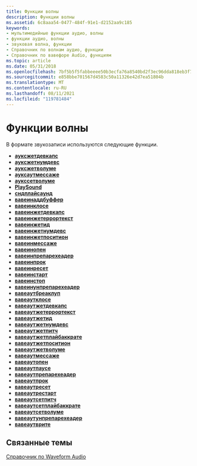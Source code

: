 ```yaml
---
title: Функции волны
description: Функции волны
ms.assetid: 6c8aaa54-0477-484f-91e1-d2152aa9c185
keywords:
- мультимедийные функции аудио, волны
- функции аудио, волны
- звуковая волна, функции
- Справочник по волнам аудио, функции
- Справочник по вавефоре Audio, функциям
ms.topic: article
ms.date: 05/31/2018
ms.openlocfilehash: 7bf5b5f5fabbeeee50b3ecfa76a8540bd2f3ec96dda818eb3f7c77cbc4361f0e
ms.sourcegitcommit: e858bbe701567d4583c50a11326e42d7ea51804b
ms.translationtype: MT
ms.contentlocale: ru-RU
ms.lasthandoff: 08/11/2021
ms.locfileid: "119781484"
---
```

# <a name="waveform-functions"></a>Функции волны

В формате звукозаписи используются следующие функции.

-   [**ауксжетдевкапс**](/windows/win32/api/mmeapi/nf-mmeapi-auxgetdevcaps)
-   [**ауксжетнумдевс**](/windows/win32/api/mmeapi/nf-mmeapi-auxgetnumdevs)
-   [**ауксжетволуме**](/windows/win32/api/mmeapi/nf-mmeapi-auxgetvolume)
-   [**ауксаутмессаже**](/windows/win32/api/mmeapi/nf-mmeapi-auxoutmessage)
-   [**аукссетволуме**](/windows/win32/api/mmeapi/nf-mmeapi-auxsetvolume)
-   [**PlaySound**](/previous-versions//dd743680(v=vs.85))
-   [**сндплайсаунд**](/previous-versions//dd798676(v=vs.85))
-   [**вавеинаддбуффер**](/windows/win32/api/mmeapi/nf-mmeapi-waveinaddbuffer)
-   [**вавеинклосе**](/windows/win32/api/mmeapi/nf-mmeapi-waveinclose)
-   [**вавеинжетдевкапс**](/windows/win32/api/mmeapi/nf-mmeapi-waveingetdevcaps)
-   [**вавеинжетеррортекст**](/windows/win32/api/mmeapi/nf-mmeapi-waveingeterrortext)
-   [**вавеинжетид**](/windows/win32/api/mmeapi/nf-mmeapi-waveingetid)
-   [**вавеинжетнумдевс**](/windows/win32/api/mmeapi/nf-mmeapi-waveingetnumdevs)
-   [**вавеинжетпоситион**](/windows/win32/api/mmeapi/nf-mmeapi-waveingetposition)
-   [**вавеинмессаже**](/windows/win32/api/mmeapi/nf-mmeapi-waveinmessage)
-   [**вавеинопен**](/windows/win32/api/mmeapi/nf-mmeapi-waveinopen)
-   [**вавеинпрепарехеадер**](/windows/win32/api/mmeapi/nf-mmeapi-waveinprepareheader)
-   [**вавеинпрок**](/previous-versions//dd743849(v=vs.85))
-   [**вавеинресет**](/windows/win32/api/mmeapi/nf-mmeapi-waveinreset)
-   [**вавеинстарт**](/windows/win32/api/mmeapi/nf-mmeapi-waveinstart)
-   [**вавеинстоп**](/windows/win32/api/mmeapi/nf-mmeapi-waveinstop)
-   [**вавеинунпрепарехеадер**](/windows/win32/api/mmeapi/nf-mmeapi-waveinunprepareheader)
-   [**вавеаутбреаклуп**](/windows/win32/api/mmeapi/nf-mmeapi-waveoutbreakloop)
-   [**вавеаутклосе**](/windows/win32/api/mmeapi/nf-mmeapi-waveoutclose)
-   [**вавеаутжетдевкапс**](/windows/win32/api/mmeapi/nf-mmeapi-waveoutgetdevcaps)
-   [**вавеаутжетеррортекст**](/windows/win32/api/mmeapi/nf-mmeapi-waveoutgeterrortext)
-   [**вавеаутжетид**](/windows/win32/api/mmeapi/nf-mmeapi-waveoutgetid)
-   [**вавеаутжетнумдевс**](/windows/win32/api/mmeapi/nf-mmeapi-waveoutgetnumdevs)
-   [**вавеаутжетпитч**](/windows/win32/api/mmeapi/nf-mmeapi-waveoutgetpitch)
-   [**вавеаутжетплайбаккрате**](/windows/win32/api/mmeapi/nf-mmeapi-waveoutgetplaybackrate)
-   [**вавеаутжетпоситион**](/windows/win32/api/mmeapi/nf-mmeapi-waveoutgetposition)
-   [**вавеаутжетволуме**](/windows/win32/api/mmeapi/nf-mmeapi-waveoutgetvolume)
-   [**вавеаутмессаже**](/windows/win32/api/mmeapi/nf-mmeapi-waveoutmessage)
-   [**вавеаутопен**](/windows/win32/api/mmeapi/nf-mmeapi-waveoutopen)
-   [**вавеаутпаусе**](/windows/win32/api/mmeapi/nf-mmeapi-waveoutpause)
-   [**вавеаутпрепарехеадер**](/windows/win32/api/mmeapi/nf-mmeapi-waveoutprepareheader)
-   [**вавеаутпрок**](/previous-versions//dd743869(v=vs.85))
-   [**вавеаутресет**](/windows/win32/api/mmeapi/nf-mmeapi-waveoutreset)
-   [**вавеаутрестарт**](/windows/win32/api/mmeapi/nf-mmeapi-waveoutrestart)
-   [**вавеаутсетпитч**](/windows/win32/api/mmeapi/nf-mmeapi-waveoutsetpitch)
-   [**вавеаутсетплайбаккрате**](/windows/win32/api/mmeapi/nf-mmeapi-waveoutsetplaybackrate)
-   [**вавеаутсетволуме**](/windows/win32/api/mmeapi/nf-mmeapi-waveoutsetvolume)
-   [**вавеаутунпрепарехеадер**](/windows/win32/api/mmeapi/nf-mmeapi-waveoutunprepareheader)
-   [**вавеаутврите**](/windows/win32/api/mmeapi/nf-mmeapi-waveoutwrite)

## <a name="related-topics"></a>Связанные темы

<dl> <dt>

[Справочник по Waveform Audio](waveform-audio-reference.md)
</dt> </dl>

 

 